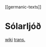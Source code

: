 [[germanic-texts]]

# Sólarljóð
[wiki](https://en.wikipedia.org/wiki/Sólarljóð)
[trans.](http://www.germanicmythology.com/works/songofthesun.html)